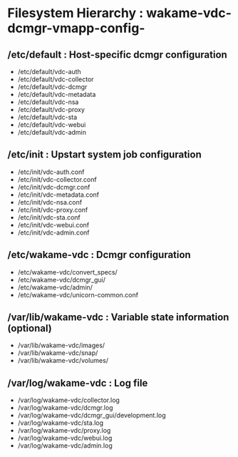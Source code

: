Filesystem Hierarchy : wakame-vdc-dcmgr-vmapp-config-
====================================================

/etc/default : Host-specific dcmgr configuration
------------------------------------------------

+ /etc/default/vdc-auth
+ /etc/default/vdc-collector
+ /etc/default/vdc-dcmgr
+ /etc/default/vdc-metadata
+ /etc/default/vdc-nsa
+ /etc/default/vdc-proxy
+ /etc/default/vdc-sta
+ /etc/default/vdc-webui
+ /etc/default/vdc-admin

/etc/init : Upstart system job configuration
--------------------------------------------

+ /etc/init/vdc-auth.conf
+ /etc/init/vdc-collector.conf
+ /etc/init/vdc-dcmgr.conf
+ /etc/init/vdc-metadata.conf
+ /etc/init/vdc-nsa.conf
+ /etc/init/vdc-proxy.conf
+ /etc/init/vdc-sta.conf
+ /etc/init/vdc-webui.conf
+ /etc/init/vdc-admin.conf

/etc/wakame-vdc : Dcmgr configuration
-------------------------------------

+ /etc/wakame-vdc/convert_specs/
+ /etc/wakame-vdc/dcmgr_gui/
+ /etc/wakame-vdc/admin/
+ /etc/wakame-vdc/unicorn-common.conf

/var/lib/wakame-vdc : Variable state information (optional)
-----------------------------------------------------------

+ /var/lib/wakame-vdc/images/
+ /var/lib/wakame-vdc/snap/
+ /var/lib/wakame-vdc/volumes/

/var/log/wakame-vdc : Log file
------------------------------

+ /var/log/wakame-vdc/collector.log
+ /var/log/wakame-vdc/dcmgr.log
+ /var/log/wakame-vdc/dcmgr_gui/development.log
+ /var/log/wakame-vdc/sta.log
+ /var/log/wakame-vdc/proxy.log
+ /var/log/wakame-vdc/webui.log
+ /var/log/wakame-vdc/admin.log
